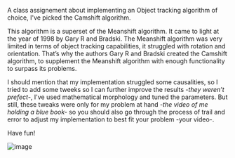 A class assignement about implementing an Object tracking algorithm of choice, I've picked the Camshift algorithm.

This algorithm is a superset of the Meanshift algorithm. It came to light at the year of 1998 by Gary R and Bradski. The Meanshift algorithm was very limited in terms of object tracking capabilities, it struggled with rotation and orientation. That’s why the authors Gary R and Bradski created the Camshift algorithm, to supplement the Meanshift algorithm with enough functionality to surpass its problems.

I should mention that my implementation struggled some causalities, so I tried to add some tweeks so I can further improve the results *-they weren’t prefect-*, I've used mathematical morphology and tuned the parameters. But still, these tweaks were only for my problem at hand *-the video of me holding a blue book-* so you should also go through the process of trail and error to adjust my implementation to best fit your problem -your video-.

Have fun!

![image](https://github.com/SaadLaggoun/Camshift-Algorithm-For-AnalyseDeSequenceVideo/assets/14249834/825a7c97-b93a-44da-ad70-d4704f6a0fc7)
